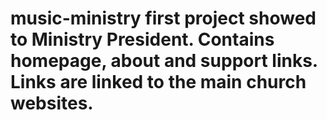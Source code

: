 # music-ministry first project showed to Ministry President. Contains homepage, about and support links. Links are linked to the main church websites. 
